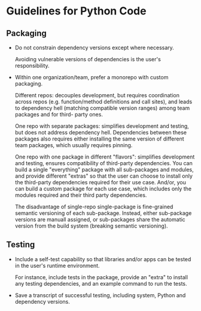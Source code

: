 # Guidelines for Python Code

## Packaging

* Do not constrain dependency versions except where necessary.

  Avoiding vulnerable versions of dependencies is the user's responsibility.

* Within one organization/team, prefer a monorepo with custom packaging.

  Different repos: decouples development, but requires coordination across repos
  (e.g. function/method definitions and call sites), and leads to dependency
  hell (matching compatible version ranges) among team packages and for third-
  party ones.

  One repo with separate packages: simplifies development and testing, but does
  not address dependency hell. Dependencies between these packages also requires
  either installing the same version of different team packages, which usually
  requires pinning.

  One repo with one package in different "flavors": simplifies development and
  testing, ensures compatibility of third-party dependencies. You can build a
  single "everything" package with all sub-packages and modules, and provide
  different "extras" so that the user can choose to install only the third-party
  dependencies required for their use case. And/or, you can build a custom
  package for each use case, which includes only the modules required and their
  third party dependencies.

  The disadvantage of single-repo single-package is fine-grained semantic
  versioning of each sub-package. Instead, either sub-package versions are
  manuall assigned, or sub-packages share the automatic version from the build
  system (breaking semantic versioning).

## Testing

* Include a self-test capability so that libraries and/or apps can be tested in
  the user's runtime environment.

  For instance, include tests in the package, provide an "extra" to install any
  testing dependencies, and an example command to run the tests.

* Save a transcript of successful testing, including system, Python and
  dependency versions.

